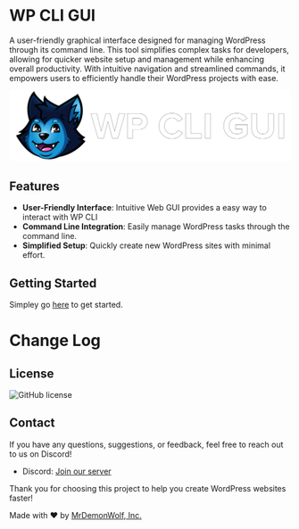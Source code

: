 # WP CLI GUI

A user-friendly graphical interface designed for managing WordPress through its command line. This tool simplifies complex tasks for developers, allowing for quicker website setup and management while enhancing overall productivity. With intuitive navigation and streamlined commands, it empowers users to efficiently handle their WordPress projects with ease.

![WP CLI GUI Logo](logo.png)

## Features

- **User-Friendly Interface**: Intuitive Web GUI provides a easy way to interact with WP CLI
- **Command Line Integration**: Easily manage WordPress tasks through the command line.
- **Simplified Setup**: Quickly create new WordPress sites with minimal effort.

## Getting Started

Simpley go [here](https://wpcligui.mrdemonwolf.com?utm_source=github&utm_medium=readme&utm_campaign=wp_cli_gui) to get started.

# Change Log

## License

![GitHub license](https://img.shields.io/github/license/MrDemonWolf/wpcligui.svg?style=for-the-badge&logo=github)

## Contact

If you have any questions, suggestions, or feedback, feel free to reach out to us on Discord!

- Discord: [Join our server](https://mrdwolf.net/discord)

Thank you for choosing this project to help you create WordPress websites faster!

Made with ❤️ by <a href="https://www.mrdemonwolf.com">MrDemonWolf, Inc.</a>
